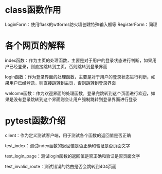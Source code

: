 # class函数作用
LoginForm：使用flask的wtforms防火墙创建特殊输入框等
RegisterForm：同理

# 各个网页的解释
index函数：作为主页的处理函数，主要是对于用户的登录状态进行判断，如果用户已经登录，则直接跳转到主页，否则跳转到登录界面

login函数：作为登录界面的处理函数，主要是对于用户的登录状态进行判断，如果用户已经登录，则直接跳转到主页，否则跳转到登录界面

welcome函数：作为欢迎界面的处理函数，登录完跳转到这个页面进行欢迎，如果是没有登录跳转到这个界面则会让用户强制跳转到登录界面进行登录

# pytest函数介绍

client：作为定义测试客户端，用于测试各个函数的返回值是否正确

test_index：测试index函数的返回值是否正确和验证是否页面文字

test_login_page：测试login函数的返回值是否正确和验证是否页面文字

test_invalid_route：测试错误的路由是否会跳转到404页面